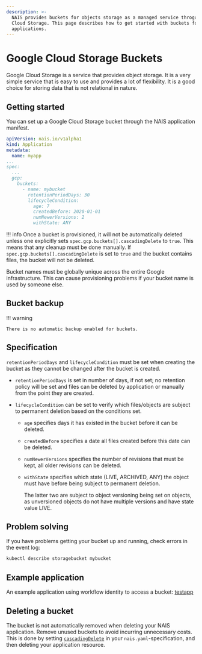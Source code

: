 ```yaml
---
description: >-
  NAIS provides buckets for objects storage as a managed service throguh Google
  Cloud Storage. This page describes how to get started with buckets for your
  applications.
---
```

# Google Cloud Storage Buckets

Google Cloud Storage is a service that provides object storage. It is a very simple service that is easy to use and provides a lot of flexibility. It is a good choice for storing data that is not relational in nature.

## Getting started

You can set up a Google Cloud Storage bucket through the NAIS application manifest.

```yaml
apiVersion: nais.io/v1alpha1
kind: Application
metadata:
  name: myapp
...
spec:
  ...
  gcp:
    buckets:
      - name: mybucket
        retentionPeriodDays: 30
        lifecycleCondition:
          age: 7
          createdBefore: 2020-01-01
          numNewerVersions: 2
          withState: ANY
```

!!! info
    Once a bucket is provisioned, it will not be automatically deleted unless one explicitly sets `spec.gcp.buckets[].cascadingDelete` to `true`. This means that any cleanup must be done manually. If `spec.gcp.buckets[].cascadingDelete` is set to `true` and the bucket contains files, the bucket will not be deleted.

Bucket names must be globally unique across the entire Google infrastructure. This can cause provisioning problems if your bucket name is used by someone else.

## Bucket backup

!!! warning

    There is no automatic backup enabled for buckets.

## Specification

`retentionPeriodDays` and `lifecycleCondition` must be set when creating the bucket as they cannot be changed after the bucket is created.

 * `retentionPeriodDays` is set in number of days, if not set; no retention policy will be set and files can be deleted by application or manually from the point they are created.

 * `lifecycleCondition` can be set to verify which files/objects are subject to permanent deletion based on the conditions set.
     * `age` specifies days it has existed in the bucket before it can be deleted.
     * `createdBefore` specifies a date all files created before this date can be deleted.
     * `numNewerVersions` specifies the number of revisions that must be kept, all older revisions can be deleted.
     * `withState` specifies which state (LIVE, ARCHIVED, ANY) the object must have before being subject to permanent deletion.

        The latter two are subject to object versioning being set on objects, as unversioned objects do not have multiple versions and have state value LIVE.

## Problem solving

If you have problems getting your bucket up and running, check errors in the event log:

```bash
kubectl describe storagebucket mybucket
```

## Example application

An example application using workflow identity to access a bucket: [testapp](https://github.com/nais/testapp)

## Deleting a bucket

The bucket is not automatically removed when deleting your NAIS application.
Remove unused buckets to avoid incurring unnecessary costs.
This is done by setting [`cascadingDelete`](../nais-application/application.md#gcpbucketscascadingdelete) in your `nais.yaml`-specification, and then deleting your application resource.
